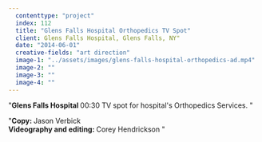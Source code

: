 ```yaml
---
  contenttype: "project"
  index: 112
  title: "Glens Falls Hospital Orthopedics TV Spot"
  client: Glens Falls Hospital, Glens Falls, NY"
  date: "2014-06-01"
  creative-fields: "art direction"
  image-1: "../assets/images/glens-falls-hospital-orthopedics-ad.mp4"
  image-2: ""
  image-3: ""
  image-4: ""
---
```


<p className=copy_A>"<strong>Glens Falls Hospital </strong> 00:30 TV spot for hospital's Orthopedics Services.
"</p>
<p className=copy_B>"<strong>Copy: </strong> Jason Verbick </br>
<strong>Videography and editing:  </strong> Corey Hendrickson
"</p>
<p className=copy_C></p>
<p className=copy_D></p>

